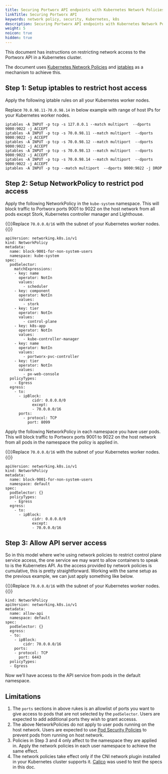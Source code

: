 ```yaml
---
title: Securing Portworx API endpoints with Kubernetes Network Policies
linkTitle: Securing Portworx API
keywords: network policy, security, Kubernetes, k8s
description: Securing Portworx API endpoints with Kubernetes Network Policies
weight: 5
noicon: true
hidden: true
---
```


This document has instructions on restricting network access to the Portworx API in a Kubernetes cluster.

The document uses [Kubernetes Network Policies](https://kubernetes.io/docs/concepts/services-networking/network-policies/) and [iptables](https://en.wikipedia.org/wiki/Iptables) as a mechanism to achieve this.

## Step 1: Setup iptables to restrict host access

Apply the following iptable rules on all your Kubernetes worker nodes.

Replace `70.0.98.11-70.0.98.14` in below example with range of host IPs for your Kubernetes worker nodes.

```text
iptables -A INPUT -p tcp -s 127.0.0.1 --match multiport  --dports 9000:9022 -j ACCEPT
iptables -A INPUT -p tcp -s 70.0.98.11 --match multiport  --dports 9000:9022 -j ACCEPT
iptables -A INPUT -p tcp -s 70.0.98.12 --match multiport  --dports 9000:9022 -j ACCEPT
iptables -A INPUT -p tcp -s 70.0.98.13 --match multiport  --dports 9000:9022 -j ACCEPT
iptables -A INPUT -p tcp -s 70.0.98.14 --match multiport  --dports 9000:9022 -j ACCEPT
iptables -A INPUT -p tcp --match multiport  --dports 9000:9022 -j DROP
```

## Step 2: Setup NetworkPolicy to restrict pod access

Apply the following NetworkPolicy in the `kube-system` namespace. This will block traffic to Portworx ports 9001 to 9022 on the host network from all pods except Stork, Kubernetes controller manager and Lighthouse.

{{<info>}}Replace `70.0.0.0/16` with the subnet of your Kubernetes worker nodes.{{</info>}}

```text
apiVersion: networking.k8s.io/v1
kind: NetworkPolicy
metadata:
  name: block-9001-for-non-system-users
  namespace: kube-system
spec:
  podSelector:
    matchExpressions:
    - key: name
      operator: NotIn
      values:
        - scheduler
    - key: component
      operator: NotIn
      values:
        - stork
    - key: tier
      operator: NotIn
      values:
        - control-plane
    - key: k8s-app
      operator: NotIn
      values:
        - kube-controller-manager
    - key: name
      operator: NotIn
      values:
        - portworx-pvc-controller
    - key: tier
      operator: NotIn
      values:
        - px-web-console
  policyTypes:
    - Egress
  egress:
    - to:
      - ipBlock:
            cidr: 0.0.0.0/0
            except:
            - 70.0.0.0/16
      ports:
        - protocol: TCP
          port: 8099
```

Apply the following NetworkPolicy in each namespace you have user pods. This will block traffic to Portworx ports 9001 to 9022 on the host network from all pods in the namespace the policy is applied in.

{{<info>}}Replace `70.0.0.0/16` with the subnet of your Kubernetes worker nodes.{{</info>}}

```text
apiVersion: networking.k8s.io/v1
kind: NetworkPolicy
metadata:
  name: block-9001-for-non-system-users
  namespace: default
spec:
  podSelector: {}
  policyTypes:
    - Egress
  egress:
    - to:
      - ipBlock:
            cidr: 0.0.0.0/0
            except:
            - 70.0.0.0/16
```

## Step 3: Allow API server access

So in this model where we’re using network policies to restrict control plane service access, the one service we may want to allow containers to speak to is the Kubernetes API. As the access provided by network policies is cumulative, this is pretty straightforward. Working with the same setup as the previous example, we can just apply something like below.

{{<info>}}Replace `70.0.0.0/16` with the subnet of your Kubernetes worker nodes.{{</info>}}

```text
kind: NetworkPolicy
apiVersion: networking.k8s.io/v1
metadata:
  name: allow-api
  namespace: default
spec:
  podSelector: {}
  egress:
  - to:
    - ipBlock:
        cidr: 70.0.0.0/16
    ports:
    - protocol: TCP
      port: 6443
  policyTypes:
  - Egress
```

Now we’ll have access to the API service from pods in the default namespace.

## Limitations

1. The `ports` sections in above rukes is an allowlist of ports you want to give access to pods that are not selected by the `podSelector`. Users are expected to add additional ports they wish to grant accesss.
2. The above NetworkPolicies do not apply to user pods running on the host network. Users are expected to use [Pod Security Policies](https://kubernetes.io/docs/concepts/policy/pod-security-policy/) to prevent pods from running on host network.
3. Policies in Step 3 and 4 only affect to the namespace they are applied in. Apply the network policies in each user namespace to achieve the same effect.
4. The network policies take effect only if the CNI network plugin installed in your Kubernetes cluster supports it. [Calico](https://docs.projectcalico.org/v2.0/getting-started/kubernetes/tutorials/simple-policy) was used to test the specs in this doc.
